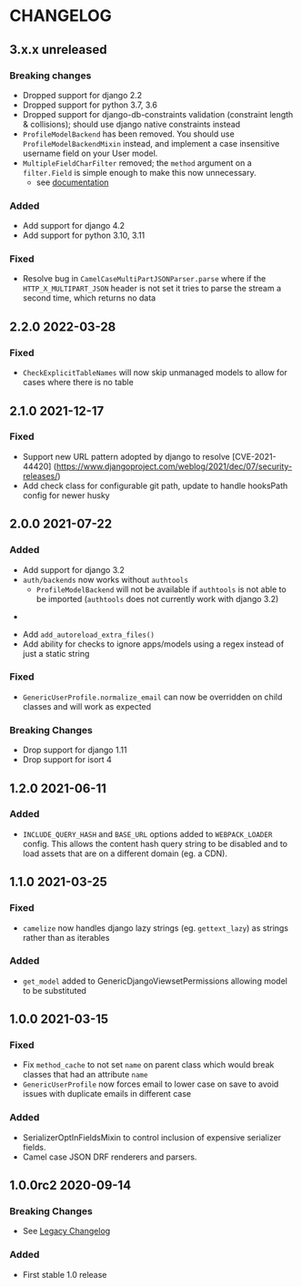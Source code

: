 # CHANGELOG

<!--
IMPORTANT: the build script extracts the most recent version from this file
so make sure you follow the template
-->

<!-- Use the poetry changelog as a template for each release:
## 1.2.3 2020-01-01

### Breaking Changes

* An Item

### Added

* An Item

### Changed

* An Item

### Fixed

* An Item

-->

## 3.x.x unreleased

### Breaking changes
* Dropped support for django 2.2
* Dropped support for python 3.7, 3.6
* Dropped support for django-db-constraints validation (constraint length & collisions); should use django native constraints instead
* `ProfileModelBackend` has been removed. You should use `ProfileModelBackendMixin` instead, and implement a case
  insensitive username field on your User model.
* `MultipleFieldCharFilter` removed; the `method` argument on a `filter.Field` is simple enough to make this now unnecessary.
  * see [documentation](https://django-filter.readthedocs.io/en/stable/ref/filters.html#method)

### Added

* Add support for django 4.2
* Add support for python 3.10, 3.11

### Fixed

* Resolve bug in `CamelCaseMultiPartJSONParser.parse` where if the `HTTP_X_MULTIPART_JSON` header is not set it tries to parse the stream a second time, which returns no data 

## 2.2.0 2022-03-28

### Fixed

* `CheckExplicitTableNames` will now skip unmanaged models to allow for cases where there is no table

## 2.1.0 2021-12-17

### Fixed
* Support new URL pattern adopted by django to resolve [CVE-2021-44420] (https://www.djangoproject.com/weblog/2021/dec/07/security-releases/) 
* Add check class for configurable git path, update to handle hooksPath config for newer husky  

## 2.0.0 2021-07-22

### Added

* Add support for django 3.2
* `auth/backends` now works without `authtools`
    * `ProfileModelBackend` will not be available if `authtools` is not able to be imported (`authtools` does not currently work with django 3.2)
* ````
* Add `add_autoreload_extra_files()`
* Add ability for checks to ignore apps/models using a regex instead of just a static string 

  
### Fixed
* `GenericUserProfile.normalize_email` can now be overridden on child classes and will work as expected

### Breaking Changes
* Drop support for django 1.11
* Drop support for isort 4

## 1.2.0 2021-06-11

### Added

* `INCLUDE_QUERY_HASH` and `BASE_URL` options added to `WEBPACK_LOADER` config. This allows the content hash query string to
  be disabled and to load assets that are on a different domain (eg. a CDN).

## 1.1.0 2021-03-25

### Fixed

* `camelize` now handles django lazy strings (eg. `gettext_lazy`) as strings rather than as iterables

### Added

* `get_model` added to GenericDjangoViewsetPermissions allowing model to be substituted

## 1.0.0 2021-03-15

### Fixed

* Fix `method_cache` to not set `name` on parent class which would break classes that had an attribute `name`
* `GenericUserProfile` now forces email to lower case on save to avoid issues with duplicate emails in different case

### Added

* SerializerOptInFieldsMixin to control inclusion of expensive serializer fields.
* Camel case JSON DRF renderers and parsers.

## 1.0.0rc2 2020-09-14

### Breaking Changes

* See [Legacy Changelog](CHANGELOG-legacy.md)

### Added

* First stable 1.0 release

